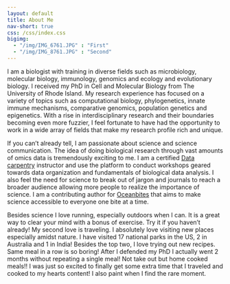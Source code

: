 ```yaml
---
layout: default
title: About Me
nav-short: true
css: /css/index.css
bigimg:
  - "/img/IMG_6761.JPG" : "First"
  - "/img/IMG_8761.JPG" : "Second"
---
```


I am a biologist with training in diverse fields such as microbiology, molecular biology, immunology, genomics and ecology and evolutionary biology. I received my PhD in Cell and Molecular Biology from The University of Rhode Island. My research experience has focused on a variety of topics such as computational biology, phylogenetics, innate immune mechanisms, comparative genomics, population genetics and epigenetics. With a rise in interdisciplinary research and their boundaries becoming even more fuzzier, I feel fortunate to have had the opportunity to work in a wide array of fields that make my research profile rich and unique.

If you can’t already tell, I am passionate about science and science communication. The idea of doing biological research through vast amounts of omics data is tremendously exciting to me. I am a certified [Data carpentry](https://datacarpentry.org/) instructor and use the platform to conduct workshops geared towards data organization and fundamentals of biological data analysis. I also feel the need for science to break out of jargon and journals to reach a broader audience allowing more people to realize the importance of science. I am a contributing author for [Oceanbites](https://oceanbites.org/) that aims to make science accessible to everyone one bite at a time.

Besides science I love running, especially outdoors when I can. It is a great way to clear your mind with a bonus of exercise. Try it if you haven’t already! My second love is traveling. I absolutely love visiting new places especially amidst nature. I have visited 17 national parks in the US, 2 in Australia and 1 in India! Besides the top two, I love trying out new recipes. Same meal in a row is so boring! After I defended my PhD I actually went 2 months without repeating a single meal! Not take out but home cooked meals!! I was just so excited to finally get some extra time that I traveled and cooked to my hearts content! I also paint when I find the rare moment.

